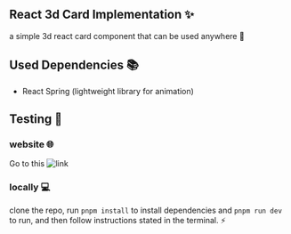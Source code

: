 ## React 3d Card Implementation ✨

a simple 3d react card component that can be used anywhere 🚀


## Used Dependencies 📚

- React Spring (lightweight library for animation)

## Testing 🧪
### website 🌐
Go to this ![link](react-card-lime.vercel.app)
### locally 💻
clone the repo, run `pnpm install` to install dependencies and `pnpm run dev` to run, and then follow instructions stated in the terminal. ⚡
